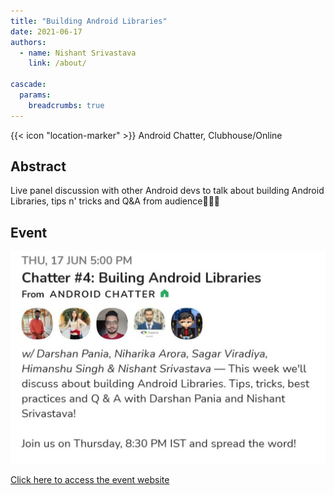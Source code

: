 ```yaml
---
title: "Building Android Libraries"
date: 2021-06-17
authors:
  - name: Nishant Srivastava
    link: /about/

cascade:
  params:
    breadcrumbs: true
---
```


{{< icon "location-marker" >}} Android Chatter, Clubhouse/Online

<!--more-->

## Abstract

Live panel discussion with other Android devs to talk about building Android Libraries, tips n' tricks and Q&A from audience👨🏻‍💻

## Event

![thumb](image.jpeg)

[Click here to access the event website](https://web.archive.org/web/20211027110826/https://www.clubhouse.com/event/PAjVG8dA)
